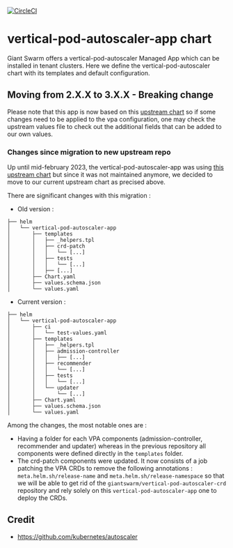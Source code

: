 [![CircleCI](https://circleci.com/gh/giantswarm/vertical-pod-autoscaler-app.svg?style=shield)](https://circleci.com/gh/giantswarm/vertical-pod-autoscaler-app)

# vertical-pod-autoscaler-app chart

Giant Swarm offers a vertical-pod-autoscaler Managed App which can be installed in tenant clusters.
Here we define the vertical-pod-autoscaler chart with its templates and default configuration.

## Moving from 2.X.X to 3.X.X - Breaking change

Please note that this app is now based on this [upstream chart](https://github.com/cowboysysop/charts/tree/master/charts/vertical-pod-autoscaler) so if some changes need to be applied to the vpa configuration, one may check the upstream values file to check out the additional fields that can be added to our own values.

### Changes since migration to new upstream repo

Up until mid-february 2023, the vertical-pod-autoscaler-app was using [this upstream chart](https://github.com/FairwindsOps/charts/tree/master/stable/vpa) but since it was not maintained anymore, we decided to move to our current upstream chart as precised above.

There are significant changes with this migration :
- Old version :
```
├── helm
│   └── vertical-pod-autoscaler-app
│       ├── templates
│       │   ├── _helpers.tpl
│       │   ├── crd-patch
│       │   │   └── [...]
│       │   ├── tests
│       │   │   └── [...]
│       │   ├── [...]
│       ├── Chart.yaml
│       ├── values.schema.json
│       └── values.yaml
```

- Current version :
```
├── helm
│   └── vertical-pod-autoscaler-app
│       ├── ci
│       │   └── test-values.yaml
│       ├── templates
│       │   ├── _helpers.tpl
│       │   ├── admission-controller
│       │   │   ├── [...]
│       │   ├── recommender
│       │   │   └── [...]
│       │   ├── tests
│       │   │   └── [...]
│       │   └── updater
│       │       └── [...]
│       ├── Chart.yaml
│       ├── values.schema.json
│       └── values.yaml
```

Among the changes, the most notable ones are :
- Having a folder for each VPA components (admission-controller, recommender and updater) whereas in the previous repository all components were defined directly in the `templates` folder.
- The crd-patch components were updated. It now consists of a job patching the VPA CRDs to remove the following annotations : `meta.helm.sh/release-name` and `meta.helm.sh/release-namespace` so that we will be able to get rid of the `giantswarm/vertical-pod-autoscaler-crd` repository and rely solely on this `vertical-pod-autoscaler-app` one to deploy the CRDs.

## Credit

* https://github.com/kubernetes/autoscaler
